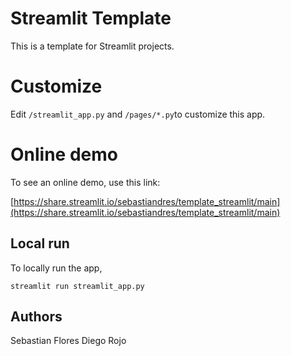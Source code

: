 # Streamlit Template

This is a template for Streamlit projects.

# Customize

Edit `/streamlit_app.py` and `/pages/*.py`to customize this app.

# Online demo

To see an online demo, use this link:

[https://share.streamlit.io/sebastiandres/template_streamlit/main](https://share.streamlit.io/sebastiandres/template_streamlit/main)

## Local run

To locally run the app, 

```
streamlit run streamlit_app.py
```

## Authors
Sebastian Flores
Diego Rojo
